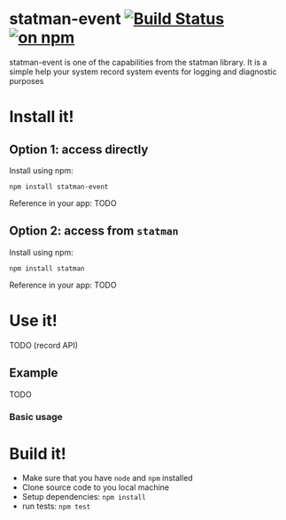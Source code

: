 # statman-event [![Build Status](https://travis-ci.org/jasonray/statman-event.svg?branch=master)](https://travis-ci.org/jasonray/statman-event) [![on npm](http://img.shields.io/npm/v/statman-event.svg?style=flat)](https://www.npmjs.org/package/statman-event)
statman-event is one of the capabilities from the statman library. It is a simple help your system record system events for logging and diagnostic purposes

# Install it!
## Option 1: access directly
Install using npm:
```
npm install statman-event
```

Reference in your app:
TODO

## Option 2: access from `statman`
Install using npm:
```
npm install statman
```

Reference in your app:
TODO

# Use it!
TODO (record API)

## Example
TODO

### Basic usage


 
# Build it!
- Make sure that you have `node` and `npm` installed
- Clone source code to you local machine
- Setup dependencies: `npm install`
- run tests: `npm test`
